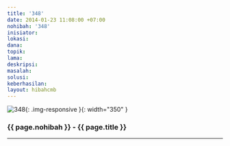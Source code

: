 ```yaml
---
title: '348'
date: 2014-01-23 11:08:00 +07:00
nohibah: '348'
inisiator:
lokasi:
dana:
topik:
lama:
deskripsi:
masalah:
solusi:
keberhasilan:
layout: hibahcmb
---
```


![348](/static/img/hibahcmb/348.png){: .img-responsive }{: width="350" }

### {{ page.nohibah }} - {{ page.title }}

---

